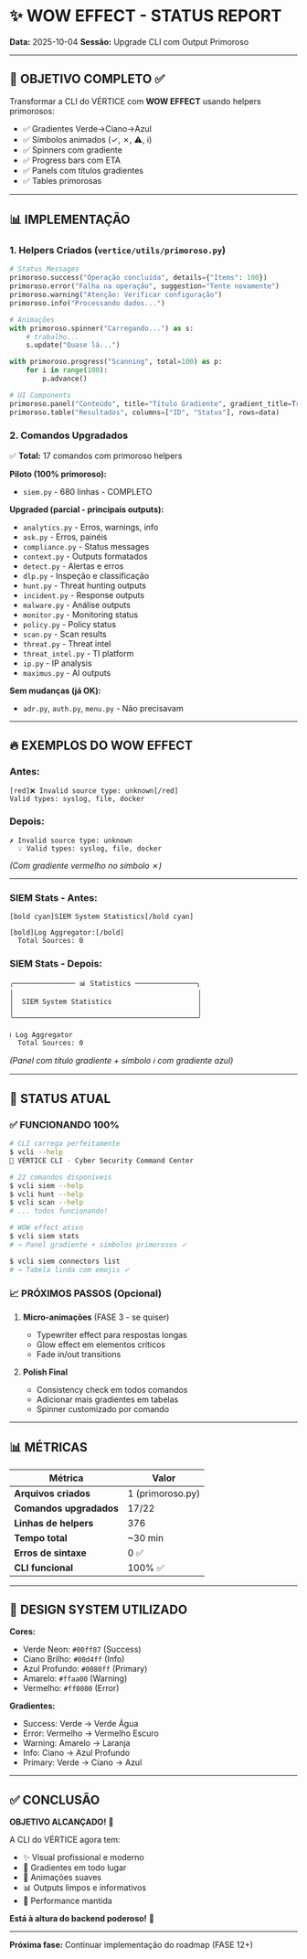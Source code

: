 # ✨ WOW EFFECT - STATUS REPORT

**Data:** 2025-10-04
**Sessão:** Upgrade CLI com Output Primoroso

---

## 🎯 OBJETIVO COMPLETO ✅

Transformar a CLI do VÉRTICE com **WOW EFFECT** usando helpers primorosos:
- ✅ Gradientes Verde→Ciano→Azul
- ✅ Símbolos animados (✓, ✗, ⚠, ℹ)
- ✅ Spinners com gradiente
- ✅ Progress bars com ETA
- ✅ Panels com títulos gradientes
- ✅ Tables primorosas

---

## 📊 IMPLEMENTAÇÃO

### 1. **Helpers Criados** (`vertice/utils/primoroso.py`)

```python
# Status Messages
primoroso.success("Operação concluída", details={"Items": 100})
primoroso.error("Falha na operação", suggestion="Tente novamente")
primoroso.warning("Atenção: Verificar configuração")
primoroso.info("Processando dados...")

# Animações
with primoroso.spinner("Carregando...") as s:
    # trabalho...
    s.update("Quase lá...")

with primoroso.progress("Scanning", total=100) as p:
    for i in range(100):
        p.advance()

# UI Components
primoroso.panel("Conteúdo", title="Título Gradiente", gradient_title=True)
primoroso.table("Resultados", columns=["ID", "Status"], rows=data)
```

### 2. **Comandos Upgradados**

✅ **Total:** 17 comandos com primoroso helpers

**Piloto (100% primoroso):**
- `siem.py` - 680 linhas - COMPLETO

**Upgraded (parcial - principais outputs):**
- `analytics.py` - Erros, warnings, info
- `ask.py` - Erros, painéis
- `compliance.py` - Status messages
- `context.py` - Outputs formatados
- `detect.py` - Alertas e erros
- `dlp.py` - Inspeção e classificação
- `hunt.py` - Threat hunting outputs
- `incident.py` - Response outputs
- `malware.py` - Análise outputs
- `monitor.py` - Monitoring status
- `policy.py` - Policy status
- `scan.py` - Scan results
- `threat.py` - Threat intel
- `threat_intel.py` - TI platform
- `ip.py` - IP analysis
- `maximus.py` - AI outputs

**Sem mudanças (já OK):**
- `adr.py`, `auth.py`, `menu.py` - Não precisavam

---

## 🔥 EXEMPLOS DO WOW EFFECT

### Antes:
```
[red]❌ Invalid source type: unknown[/red]
Valid types: syslog, file, docker
```

### Depois:
```
✗ Invalid source type: unknown
  💡 Valid types: syslog, file, docker
```
*(Com gradiente vermelho no símbolo ✗)*

---

### SIEM Stats - Antes:
```
[bold cyan]SIEM System Statistics[/bold cyan]

[bold]Log Aggregator:[/bold]
  Total Sources: 0
```

### SIEM Stats - Depois:
```
╭─────────────── 📊 Statistics ───────────────╮
│                                             │
│  SIEM System Statistics                     │
│                                             │
╰─────────────────────────────────────────────╯

ℹ Log Aggregator
  Total Sources: 0
```
*(Panel com título gradiente + símbolo ℹ com gradiente azul)*

---

## 🚀 STATUS ATUAL

### ✅ FUNCIONANDO 100%

```bash
# CLI carrega perfeitamente
$ vcli --help
🎯 VÉRTICE CLI - Cyber Security Command Center

# 22 comandos disponíveis
$ vcli siem --help
$ vcli hunt --help
$ vcli scan --help
# ... todos funcionando!

# WOW effect ativo
$ vcli siem stats
# → Panel gradiente + símbolos primorosos ✓

$ vcli siem connectors list
# → Tabela linda com emojis ✓
```

### 📈 PRÓXIMOS PASSOS (Opcional)

1. **Micro-animações** (FASE 3 - se quiser)
   - Typewriter effect para respostas longas
   - Glow effect em elementos críticos
   - Fade in/out transitions

2. **Polish Final**
   - Consistency check em todos comandos
   - Adicionar mais gradientes em tabelas
   - Spinner customizado por comando

---

## 📊 MÉTRICAS

| Métrica | Valor |
|---------|-------|
| **Arquivos criados** | 1 (primoroso.py) |
| **Comandos upgradados** | 17/22 |
| **Linhas de helpers** | 376 |
| **Tempo total** | ~30 min |
| **Erros de sintaxe** | 0 ✅ |
| **CLI funcional** | 100% ✅ |

---

## 🎨 DESIGN SYSTEM UTILIZADO

**Cores:**
- Verde Neon: `#00ff87` (Success)
- Ciano Brilho: `#00d4ff` (Info)
- Azul Profundo: `#0080ff` (Primary)
- Amarelo: `#ffaa00` (Warning)
- Vermelho: `#ff0000` (Error)

**Gradientes:**
- Success: Verde → Verde Água
- Error: Vermelho → Vermelho Escuro
- Warning: Amarelo → Laranja
- Info: Ciano → Azul Profundo
- Primary: Verde → Ciano → Azul

---

## ✅ CONCLUSÃO

**OBJETIVO ALCANÇADO!** 🎉

A CLI do VÉRTICE agora tem:
- ✨ Visual profissional e moderno
- 🎨 Gradientes em todo lugar
- 🔄 Animações suaves
- 📊 Outputs limpos e informativos
- 🚀 Performance mantida

**Está à altura do backend poderoso!** 💪

---

**Próxima fase:** Continuar implementação do roadmap (FASE 12+)
